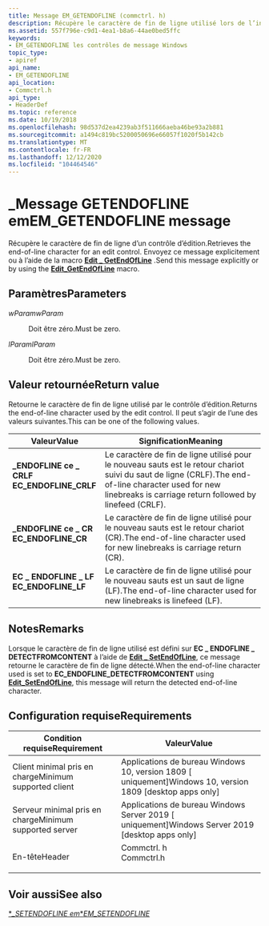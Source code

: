 ```yaml
---
title: Message EM_GETENDOFLINE (commctrl. h)
description: Récupère le caractère de fin de ligne utilisé lors de l’insertion d’un LineBreak. Envoyez ce message explicitement ou à l’aide de la \_ macro Edit GetEndOfLine.
ms.assetid: 557f796e-c9d1-4ea1-b8a6-44ae0bed5ffc
keywords:
- EM_GETENDOFLINE les contrôles de message Windows
topic_type:
- apiref
api_name:
- EM_GETENDOFLINE
api_location:
- Commctrl.h
api_type:
- HeaderDef
ms.topic: reference
ms.date: 10/19/2018
ms.openlocfilehash: 98d537d2ea4239ab3f511666aeba46be93a2b881
ms.sourcegitcommit: a1494c819bc5200050696e66057f1020f5b142cb
ms.translationtype: MT
ms.contentlocale: fr-FR
ms.lasthandoff: 12/12/2020
ms.locfileid: "104464546"
---
```

# <a name="em_getendofline-message"></a><span data-ttu-id="eee92-105">\_Message GETENDOFLINE em</span><span class="sxs-lookup"><span data-stu-id="eee92-105">EM\_GETENDOFLINE message</span></span>

<span data-ttu-id="eee92-106">Récupère le caractère de fin de ligne d’un contrôle d’édition.</span><span class="sxs-lookup"><span data-stu-id="eee92-106">Retrieves the end-of-line character for an edit control.</span></span> <span data-ttu-id="eee92-107">Envoyez ce message explicitement ou à l’aide de la macro [**Edit \_ GetEndOfLine**](/windows/desktop/api/Commctrl/nf-commctrl-edit_getendofline) .</span><span class="sxs-lookup"><span data-stu-id="eee92-107">Send this message explicitly or by using the [**Edit\_GetEndOfLine**](/windows/desktop/api/Commctrl/nf-commctrl-edit_getendofline) macro.</span></span>

## <a name="parameters"></a><span data-ttu-id="eee92-108">Paramètres</span><span class="sxs-lookup"><span data-stu-id="eee92-108">Parameters</span></span>

<dl> <dt>

<span data-ttu-id="eee92-109">*wParam*</span><span class="sxs-lookup"><span data-stu-id="eee92-109">*wParam*</span></span> 
</dt> <dd><span data-ttu-id="eee92-110">Doit être zéro.</span><span class="sxs-lookup"><span data-stu-id="eee92-110">Must be zero.</span></span></dd> <dt>

<span data-ttu-id="eee92-111">*lParam*</span><span class="sxs-lookup"><span data-stu-id="eee92-111">*lParam*</span></span> 
</dt> <dd><span data-ttu-id="eee92-112">Doit être zéro.</span><span class="sxs-lookup"><span data-stu-id="eee92-112">Must be zero.</span></span></dd> </dl>

## <a name="return-value"></a><span data-ttu-id="eee92-113">Valeur retournée</span><span class="sxs-lookup"><span data-stu-id="eee92-113">Return value</span></span>

<span data-ttu-id="eee92-114">Retourne le caractère de fin de ligne utilisé par le contrôle d’édition.</span><span class="sxs-lookup"><span data-stu-id="eee92-114">Returns the end-of-line character used by the edit control.</span></span> <span data-ttu-id="eee92-115">Il peut s’agir de l’une des valeurs suivantes.</span><span class="sxs-lookup"><span data-stu-id="eee92-115">This can be one of the following values.</span></span>

| <span data-ttu-id="eee92-116">Valeur</span><span class="sxs-lookup"><span data-stu-id="eee92-116">Value</span></span>                                                                                                                                                   | <span data-ttu-id="eee92-117">Signification</span><span class="sxs-lookup"><span data-stu-id="eee92-117">Meaning</span></span>                                                                                        |
|---------------------------------------------------------------------------------------------------------------------------------------------------------|------------------------------------------------------------------------------------------------|
| <span id="EC_ENDOFLINE_CRLF"></span><span id="ec_endofline_crlf"></span><dl> <span data-ttu-id="eee92-118"><dt>**\_ENDOFLINE ce \_ CRLF**</dt></span><span class="sxs-lookup"><span data-stu-id="eee92-118"><dt>**EC\_ENDOFLINE\_CRLF**</dt></span></span> </dl> | <span data-ttu-id="eee92-119">Le caractère de fin de ligne utilisé pour le nouveau sauts est le retour chariot suivi du saut de ligne (CRLF).</span><span class="sxs-lookup"><span data-stu-id="eee92-119">The end-of-line character used for new linebreaks is carriage return followed by linefeed (CRLF).</span></span><br/> |
| <span id="EC_ENDOFLINE_CR"></span><span id="ec_endofline_cr"></span><dl> <span data-ttu-id="eee92-120"><dt>**\_ENDOFLINE ce \_ CR**</dt></span><span class="sxs-lookup"><span data-stu-id="eee92-120"><dt>**EC\_ENDOFLINE\_CR**</dt></span></span> </dl>       | <span data-ttu-id="eee92-121">Le caractère de fin de ligne utilisé pour le nouveau sauts est le retour chariot (CR).</span><span class="sxs-lookup"><span data-stu-id="eee92-121">The end-of-line character used for new linebreaks is carriage return (CR).</span></span><br/>                        |
| <span id="EC_ENDOFLINE_LF"></span><span id="ec_endofline_lf"></span><dl> <span data-ttu-id="eee92-122"><dt>**EC \_ ENDOFLINE \_ LF**</dt></span><span class="sxs-lookup"><span data-stu-id="eee92-122"><dt>**EC\_ENDOFLINE\_LF**</dt></span></span> </dl>       | <span data-ttu-id="eee92-123">Le caractère de fin de ligne utilisé pour le nouveau sauts est un saut de ligne (LF).</span><span class="sxs-lookup"><span data-stu-id="eee92-123">The end-of-line character used for new linebreaks is linefeed (LF).</span></span><br/>                               |

## <a name="remarks"></a><span data-ttu-id="eee92-124">Notes</span><span class="sxs-lookup"><span data-stu-id="eee92-124">Remarks</span></span>

<span data-ttu-id="eee92-125">Lorsque le caractère de fin de ligne utilisé est défini sur **EC \_ ENDOFLINE \_ DETECTFROMCONTENT** à l’aide de [**Edit \_ SetEndOfLine**](/windows/desktop/api/Commctrl/nf-commctrl-edit_setendofline), ce message retourne le caractère de fin de ligne détecté.</span><span class="sxs-lookup"><span data-stu-id="eee92-125">When the end-of-line character used is set to **EC\_ENDOFLINE\_DETECTFROMCONTENT** using [**Edit\_SetEndOfLine**](/windows/desktop/api/Commctrl/nf-commctrl-edit_setendofline), this message will return the detected end-of-line character.</span></span>

## <a name="requirements"></a><span data-ttu-id="eee92-126">Configuration requise</span><span class="sxs-lookup"><span data-stu-id="eee92-126">Requirements</span></span>



| <span data-ttu-id="eee92-127">Condition requise</span><span class="sxs-lookup"><span data-stu-id="eee92-127">Requirement</span></span> | <span data-ttu-id="eee92-128">Valeur</span><span class="sxs-lookup"><span data-stu-id="eee92-128">Value</span></span> |
|-------------------------------------|---------------------------------------------------------------------------------------|
| <span data-ttu-id="eee92-129">Client minimal pris en charge</span><span class="sxs-lookup"><span data-stu-id="eee92-129">Minimum supported client</span></span><br/> | <span data-ttu-id="eee92-130">Applications de bureau Windows 10, version 1809 \[ uniquement\]</span><span class="sxs-lookup"><span data-stu-id="eee92-130">Windows 10, version 1809 \[desktop apps only\]</span></span><br/>                             |
| <span data-ttu-id="eee92-131">Serveur minimal pris en charge</span><span class="sxs-lookup"><span data-stu-id="eee92-131">Minimum supported server</span></span><br/> | <span data-ttu-id="eee92-132">Applications de bureau Windows Server 2019 \[ uniquement\]</span><span class="sxs-lookup"><span data-stu-id="eee92-132">Windows Server 2019 \[desktop apps only\]</span></span><br/>                                  |
| <span data-ttu-id="eee92-133">En-tête</span><span class="sxs-lookup"><span data-stu-id="eee92-133">Header</span></span><br/>                   | <dl> <span data-ttu-id="eee92-134"><dt>Commctrl. h</dt></span><span class="sxs-lookup"><span data-stu-id="eee92-134"><dt>Commctrl.h</dt></span></span> </dl> |



## <a name="see-also"></a><span data-ttu-id="eee92-135">Voir aussi</span><span class="sxs-lookup"><span data-stu-id="eee92-135">See also</span></span>

<dl> <dt>

[<span data-ttu-id="eee92-136">\**\_SETENDOFLINE em*</span><span class="sxs-lookup"><span data-stu-id="eee92-136">\**EM\_SETENDOFLINE*</span></span>](em-setendofline.md)
</dt> </dl>
 

 





